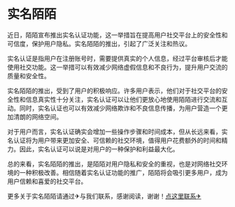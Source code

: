 # 实名陌陌

近日，陌陌宣布推出实名认证功能，这一举措旨在提高用户社交平台上的安全性和可信度，保护用户隐私。实名陌陌的推出，引起了广泛关注和热议。

实名认证是指用户在注册账号时，需要提供真实的个人信息，经过平台审核后才能使用社交功能。这一举措可以有效减少网络虚假信息和不良行为，提升用户交流的质量和安全性。

实名陌陌的推出，受到了用户的积极响应。许多用户表示，他们对于社交平台的安全性和信息真实性十分关注，实名认证可以让他们更放心地使用陌陌进行交流和互动。同时，实名认证也可以有效减少网络欺诈和不良信息传播，为用户营造一个更加清朗的网络空间。

对于用户而言，实名认证确实会增加一些操作步骤和时间成本，但从长远来看，实名认证将为用户带来更加安全、可信赖的社交环境，值得用户花费额外的时间和精力。因此，实名认证可以说是对用户的一种保护和利益最大化。

总的来看，实名陌陌的推出，是陌陌对用户隐私和安全的重视，也是对网络社交环境的一种积极改善。相信随着实名认证功能的推广，陌陌将会吸引更多用户，成为用户信赖和喜爱的社交平台。

更多关于实名陌陌请通过✈与我们联系，感谢阅读，谢谢！[点这里联系✈](https://add.k02.cc)